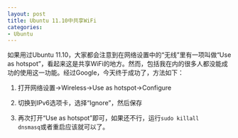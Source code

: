 ```yaml
---
layout: post
title: Ubuntu 11.10中共享WiFi
categories:
- Ubuntu
---
```

如果用过Ubuntu 11.10，大家都会注意到在网络设置中的“无线”里有一项叫做“Use as hotspot”，看起来这是共享WiFi的地方。然而，包括我在内的很多人都没能成功的使用这一功能。经过Google，今天终于成功了，方法如下：

1. 打开网络设置->Wireless->Use as hotspot->Configure

2. 切换到IPv6选项卡，选择“Ignore”，然后保存

3. 再次打开“Use as hotspot”即可，如果还不行，运行<code>sudo killall dnsmasq</code>或者重启应该就可以了。
